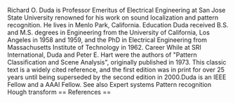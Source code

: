 Richard O. Duda is Professor Emeritus of Electrical Engineering at San
Jose State University renowned for his work on sound localization and
pattern recognition. He lives in Menlo Park, California. Education Duda
received B.S. and M.S. degrees in Engineering from the University of
California, Los Angeles in 1958 and 1959, and the PhD in Electrical
Engineering from Massachusetts Institute of Technology in 1962. Career
While at SRI International, Duda and Peter E. Hart were the authors of
\"Pattern Classification and Scene Analysis\", originally published in
1973. This classic text is a widely cited reference, and the first
edition was in print for over 25 years until being superseded by the
second edition in 2000.Duda is an IEEE Fellow and a AAAI Fellow. See
also Expert systems Pattern recognition Hough transform == References ==
